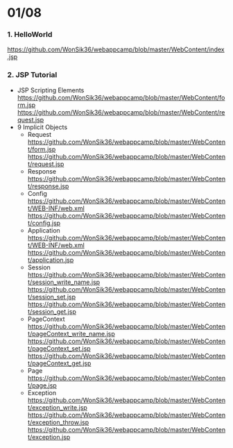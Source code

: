 # 01/08
### 1. HelloWorld
https://github.com/WonSik36/webappcamp/blob/master/WebContent/index.jsp
### 2. JSP Tutorial
* JSP Scripting Elements<br>
	https://github.com/WonSik36/webappcamp/blob/master/WebContent/form.jsp
	https://github.com/WonSik36/webappcamp/blob/master/WebContent/request.jsp
* 9 Implicit Objects
	* Request<br>
		https://github.com/WonSik36/webappcamp/blob/master/WebContent/form.jsp
		https://github.com/WonSik36/webappcamp/blob/master/WebContent/request.jsp
	* Response<br>
		https://github.com/WonSik36/webappcamp/blob/master/WebContent/response.jsp
	* Config<br>
		https://github.com/WonSik36/webappcamp/blob/master/WebContent/WEB-INF/web.xml
		https://github.com/WonSik36/webappcamp/blob/master/WebContent/config.jsp
	* Application<br>
		https://github.com/WonSik36/webappcamp/blob/master/WebContent/WEB-INF/web.xml
		https://github.com/WonSik36/webappcamp/blob/master/WebContent/application.jsp
	* Session<br>
		https://github.com/WonSik36/webappcamp/blob/master/WebContent/session_write_name.jsp
		https://github.com/WonSik36/webappcamp/blob/master/WebContent/session_set.jsp
		https://github.com/WonSik36/webappcamp/blob/master/WebContent/session_get.jsp
	* PageContext<br>
		https://github.com/WonSik36/webappcamp/blob/master/WebContent/pageContext_write_name.jsp
		https://github.com/WonSik36/webappcamp/blob/master/WebContent/pageContext_set.jsp
		https://github.com/WonSik36/webappcamp/blob/master/WebContent/pageContext_get.jsp
	* Page<br>
		https://github.com/WonSik36/webappcamp/blob/master/WebContent/page.jsp
	* Exception<br>
		https://github.com/WonSik36/webappcamp/blob/master/WebContent/exception_write.jsp
		https://github.com/WonSik36/webappcamp/blob/master/WebContent/exception_throw.jsp
		https://github.com/WonSik36/webappcamp/blob/master/WebContent/exception.jsp
